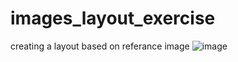 # images_layout_exercise
 creating a layout based on referance image 
![image](https://github.com/vishalforwork/images_layout/assets/131588842/f8ae0e8d-3370-4112-8171-7a2462497e90)
